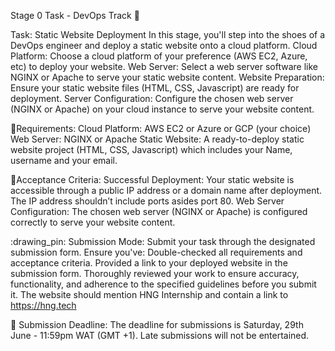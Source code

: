 Stage 0  Task - DevOps Track :rocket:

Task: Static Website Deployment
In this stage, you'll step into the shoes of a DevOps engineer and deploy a static website onto a cloud platform.
Cloud Platform: Choose a cloud platform of your preference (AWS EC2, Azure, etc) to deploy your website.
Web Server: Select a web server software like NGINX or Apache to serve your static website content.
Website Preparation: Ensure your static website files (HTML, CSS, Javascript) are ready for deployment.
Server Configuration: Configure the chosen web server (NGINX or Apache) on your cloud instance to serve your website content.

:scroll:Requirements:
Cloud Platform: AWS EC2 or Azure or GCP (your choice)
Web Server: NGINX or Apache
Static Website: A ready-to-deploy static website project (HTML, CSS, Javascript) which includes your Name, username and your email.

:memo:Acceptance Criteria:
Successful Deployment: Your static website is accessible through a public IP address or a domain name after deployment. The IP address shouldn’t include ports asides port 80.
Web Server Configuration: The chosen web server (NGINX or Apache) is configured correctly to serve your website content.

:drawing_pin: Submission Mode:
Submit your task through the designated submission form. Ensure you've:
Double-checked all requirements and acceptance criteria.
Provided a link to your deployed website in the submission form.
Thoroughly reviewed your work to ensure accuracy, functionality, and adherence to the specified guidelines before you submit it.
The website should mention HNG Internship and contain a link to https://hng.tech

:checkered_flag: Submission Deadline:
The deadline for submissions is Saturday, 29th June - 11:59pm WAT (GMT +1). Late submissions will not be entertained.
